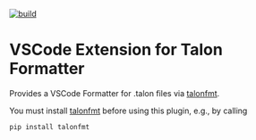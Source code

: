 [![build](https://github.com/wenkokke/talonfmt-vscode/actions/workflows/build.yml/badge.svg)](https://github.com/wenkokke/talonfmt-vscode/actions/workflows/build.yml)

# VSCode Extension for Talon Formatter

Provides a VSCode Formatter for .talon files via [talonfmt](https://github.com/wenkokke/talonfmt#readme).

You must install [talonfmt](https://github.com/wenkokke/talonfmt#readme) before using this plugin, e.g., by calling
```bash
pip install talonfmt
```
